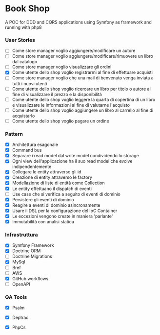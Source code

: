# Book Shop

A POC for DDD and CQRS applications using Symfony as framework and running with php8

### User Stories

- [ ] Come store manager voglio aggiungere/modificare un autore
- [ ] Come store manager voglio aggiungere/modificare/rimuovere un libro dal catalogo
- [ ] Come store manager voglio visualizzare gli ordini
- [X] Come utente dello shop voglio registrarmi al fine di effettuare acquisti
- [ ] Come store manager voglio che una mail di benvenuto venga inviata a tutti i nuovi utenti
- [ ] Come utente dello shop voglio ricercare un libro per titolo o autore al fine di visualizzare il prezzo e la disponibilità
- [ ] Come utente dello shop voglio leggere la quarta di copertina di un libro e visualizzare le informazioni al fine di valutarne l'acquisto
- [ ] Come utente dello shop voglio aggiungere un libro al carrello al fine di acquistarlo
- [ ] Come utente dello shop voglio pagare un ordine

### Pattern

- [X] Architettura esagonale
- [X] Command bus
- [X] Separare i read model dal write model condividendo lo storage
- [X] Ogni view dell'applicazione ha il suo read model che evolve indipendentemente
- [X] Collegare le entity attraverso gli id
- [X] Creazione di entity attraverso le factory
- [X] Modellazione di liste di entità come Collection
- [X] Le entity effettuano il dispatch di eventi
- [ ] Use case che si verifica a seguito di eventi di dominio
- [X] Persistere gli eventi di dominio 
- [X] Reagire a eventi di dominio asincronamente
- [X] Usare il DSL per la configurazione del IoC Container
- [X] Le eccezioni vengono create in maniera 'parlante'
- [X] Immutabilità con analisi statica

### Infrastruttura

- [X] Symfony Framework 
- [X] Doctrine ORM
- [ ] Doctrine Migrations
- [X] MySql
- [ ] Bref
- [ ] AWS
- [X] GitHub workflows
- [ ] OpenAPI

### QA Tools
- [X] Psalm
- [x] Deptrac
- [X] PhpCs

